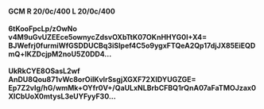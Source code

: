 #### GCM R 20/0c/400 L 20/0c/400
**6tKooFpcLp/zOwNo**<br/>**v4M9uGvUZEEce5ownycZdsvOXbTtK07OKnHHYG0I+X4=**<br/>**BJWefrj0furmiWfGSDDUCBq3iSIpef4C5o9ygxFTQeA2Qp17djJX85EiEQDmQ+lKZDcjpM2noU5Z0DD4...**<br/><br/>
**UkRkCYE8OSasL2wf**<br/>**AnDU8Qou871vWc8orOiIKvIrSsgjXGXF72XIDYUGZGE=**<br/>**Ep7Z2vIg/hG/wmMk+OYfr0V+/QaULxNLBrbCFBQ1rQnA07aFaTMOJzax0XlCbUoX0mtysL3eUYFyyF30...**